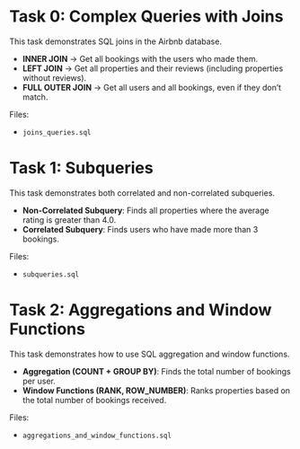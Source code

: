 # Task 0: Complex Queries with Joins

This task demonstrates SQL joins in the Airbnb database.

- **INNER JOIN** → Get all bookings with the users who made them.
- **LEFT JOIN** → Get all properties and their reviews (including properties without reviews).
- **FULL OUTER JOIN** → Get all users and all bookings, even if they don’t match.

Files:
- `joins_queries.sql`

# Task 1: Subqueries

This task demonstrates both correlated and non-correlated subqueries.

- **Non-Correlated Subquery**: Finds all properties where the average rating is greater than 4.0.
- **Correlated Subquery**: Finds users who have made more than 3 bookings.

Files:
- `subqueries.sql`

# Task 2: Aggregations and Window Functions

This task demonstrates how to use SQL aggregation and window functions.

- **Aggregation (COUNT + GROUP BY)**: Finds the total number of bookings per user.
- **Window Functions (RANK, ROW_NUMBER)**: Ranks properties based on the total number of bookings received.

Files:
- `aggregations_and_window_functions.sql`
